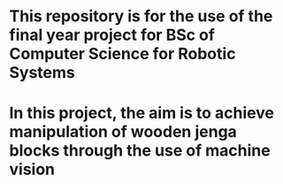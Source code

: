 # This repository is for the use of the final year project for BSc of Computer Science for Robotic Systems
# In this project, the aim is to achieve manipulation of wooden jenga blocks through the use of machine vision
